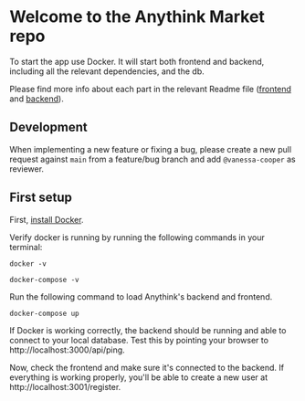 # Welcome to the Anythink Market repo

To start the app use Docker. It will start both frontend and backend, including all the relevant dependencies, and the db.

Please find more info about each part in the relevant Readme file ([frontend](frontend/readme.md) and [backend](backend/README.md)).

## Development

When implementing a new feature or fixing a bug, please create a new pull request against `main` from a feature/bug branch and add `@vanessa-cooper` as reviewer.

## First setup

First, [install Docker](https://docs.docker.com/get-docker/).

Verify docker is running by running the following commands in your terminal:

```shell
docker -v
```

```shell
docker-compose -v
```

Run the following command to load Anythink's backend and frontend.

```shell
docker-compose up
```

If Docker is working correctly, the backend should be running and able to connect to your local database. Test this by pointing your browser to http://localhost:3000/api/ping.

Now, check the frontend and make sure it's connected to the backend. If everything is working properly, you'll be able to create a new user at http://localhost:3001/register.